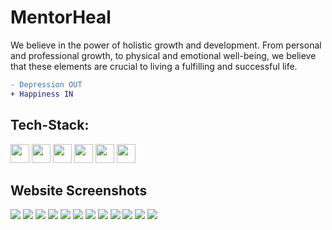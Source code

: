 # MentorHeal

We believe in the power of holistic growth and development. From personal and professional growth, to physical and emotional well-being, we believe that these elements are crucial to living a fulfilling and successful life.

```diff
- Depression OUT
+ Happiness IN
```

## Tech-Stack:

  <code><img height="30" src="https://img.shields.io/badge/React%20js-111111?style=for-the-badge&logo=react&logoColor=00caff"></code>
  <code><img height="30" src="https://img.shields.io/badge/JavaScript-111111?style=for-the-badge&logo=javascript&logoColor=F7DF1E"></code>
  <code><img height="30" src="https://img.shields.io/badge/Tailwind%20CSS-111111?style=for-the-badge&logo=tailwindcss&logoColor=00caff"></code>
  <code><img height="30" src="https://img.shields.io/badge/Firebase-111111?style=for-the-badge&logo=firebase&logoColor=f58613"></code>
  <code><img height="30" src="https://img.shields.io/badge/HTML-111111?style=for-the-badge&logo=html5&logoColor=ff0000"></code>
  <code><img height="30" src="https://img.shields.io/badge/CSS-111111?style=for-the-badge&logo=css3&logoColor=00caff"></code>

## Website Screenshots

![](https://github.com/AnshSinghSonkhia/MentorHeal-Website/blob/main/Screenshots/1.png)
![](https://github.com/AnshSinghSonkhia/MentorHeal-Website/blob/main/Screenshots/2.png)
![](https://github.com/AnshSinghSonkhia/MentorHeal-Website/blob/main/Screenshots/3.png)
![](https://github.com/AnshSinghSonkhia/MentorHeal-Website/blob/main/Screenshots/4.png)
![](https://github.com/AnshSinghSonkhia/MentorHeal-Website/blob/main/Screenshots/5.png)
![](https://github.com/AnshSinghSonkhia/MentorHeal-Website/blob/main/Screenshots/6.png)
![](https://github.com/AnshSinghSonkhia/MentorHeal-Website/blob/main/Screenshots/7.png)
![](https://github.com/AnshSinghSonkhia/MentorHeal-Website/blob/main/Screenshots/8.png)
![](https://github.com/AnshSinghSonkhia/MentorHeal-Website/blob/main/Screenshots/9.png)
![](https://github.com/AnshSinghSonkhia/MentorHeal-Website/blob/main/Screenshots/login.png)
![](https://github.com/AnshSinghSonkhia/MentorHeal-Website/blob/main/Screenshots/mentors.png)
![](https://github.com/AnshSinghSonkhia/MentorHeal-Website/blob/main/Screenshots/finance.png)

<!--
## With MentorHeal

```diff
- Depression OUT
+ Happiness IN
```

-->

